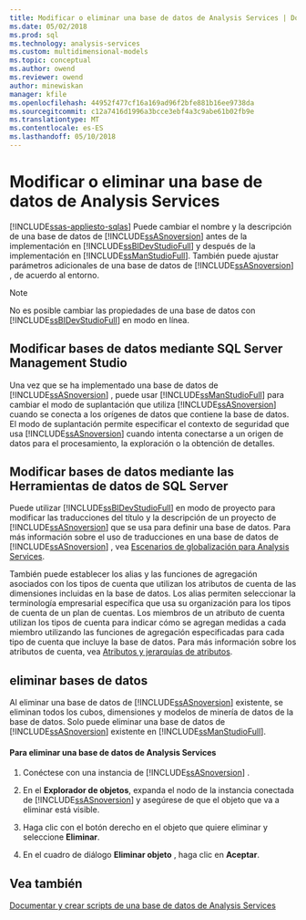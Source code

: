 ```yaml
---
title: Modificar o eliminar una base de datos de Analysis Services | Documentos de Microsoft
ms.date: 05/02/2018
ms.prod: sql
ms.technology: analysis-services
ms.custom: multidimensional-models
ms.topic: conceptual
ms.author: owend
ms.reviewer: owend
author: minewiskan
manager: kfile
ms.openlocfilehash: 44952f477cf16a169ad96f2bfe881b16ee9738da
ms.sourcegitcommit: c12a7416d1996a3bcce3ebf4a3c9abe61b02fb9e
ms.translationtype: MT
ms.contentlocale: es-ES
ms.lasthandoff: 05/10/2018
---
```

# <a name="modify-or-delete-an-analysis-services-database"></a>Modificar o eliminar una base de datos de Analysis Services
[!INCLUDE[ssas-appliesto-sqlas](../../includes/ssas-appliesto-sqlas.md)]
  Puede cambiar el nombre y la descripción de una base de datos de [!INCLUDE[ssASnoversion](../../includes/ssasnoversion-md.md)] antes de la implementación en [!INCLUDE[ssBIDevStudioFull](../../includes/ssbidevstudiofull-md.md)] y después de la implementación en [!INCLUDE[ssManStudioFull](../../includes/ssmanstudiofull-md.md)]. También puede ajustar parámetros adicionales de una base de datos de [!INCLUDE[ssASnoversion](../../includes/ssasnoversion-md.md)] , de acuerdo al entorno.  
  
> [!NOTE]  
>  No es posible cambiar las propiedades de una base de datos con [!INCLUDE[ssBIDevStudioFull](../../includes/ssbidevstudiofull-md.md)] en modo en línea.  
  
## <a name="modifying-databases-using-sql-server-management-studio"></a>Modificar bases de datos mediante SQL Server Management Studio  
 Una vez que se ha implementado una base de datos de [!INCLUDE[ssASnoversion](../../includes/ssasnoversion-md.md)] , puede usar [!INCLUDE[ssManStudioFull](../../includes/ssmanstudiofull-md.md)] para cambiar el modo de suplantación que utiliza [!INCLUDE[ssASnoversion](../../includes/ssasnoversion-md.md)] cuando se conecta a los orígenes de datos que contiene la base de datos. El modo de suplantación permite especificar el contexto de seguridad que usa [!INCLUDE[ssASnoversion](../../includes/ssasnoversion-md.md)] cuando intenta conectarse a un origen de datos para el procesamiento, la exploración o la obtención de detalles.  
  
## <a name="modifying-databases-using-sql-server-data-tools"></a>Modificar bases de datos mediante las Herramientas de datos de SQL Server  
 Puede utilizar [!INCLUDE[ssBIDevStudioFull](../../includes/ssbidevstudiofull-md.md)] en modo de proyecto para modificar las traducciones del título y la descripción de un proyecto de [!INCLUDE[ssASnoversion](../../includes/ssasnoversion-md.md)] que se usa para definir una base de datos. Para más información sobre el uso de traducciones en una base de datos de [!INCLUDE[ssASnoversion](../../includes/ssasnoversion-md.md)] , vea [Escenarios de globalización para Analysis Services](../../analysis-services/globalization-scenarios-for-analysis-services.md).  
  
 También puede establecer los alias y las funciones de agregación asociados con los tipos de cuenta que utilizan los atributos de cuenta de las dimensiones incluidas en la base de datos. Los alias permiten seleccionar la terminología empresarial específica que usa su organización para los tipos de cuenta de un plan de cuentas. Los miembros de un atributo de cuenta utilizan los tipos de cuenta para indicar cómo se agregan medidas a cada miembro utilizando las funciones de agregación especificadas para cada tipo de cuenta que incluye la base de datos. Para más información sobre los atributos de cuenta, vea [Atributos y jerarquías de atributos](../../analysis-services/multidimensional-models-olap-logical-dimension-objects/attributes-and-attribute-hierarchies.md).  
  
## <a name="deleting-databases"></a>eliminar bases de datos  
 Al eliminar una base de datos de [!INCLUDE[ssASnoversion](../../includes/ssasnoversion-md.md)] existente, se eliminan todos los cubos, dimensiones y modelos de minería de datos de la base de datos. Solo puede eliminar una base de datos de [!INCLUDE[ssASnoversion](../../includes/ssasnoversion-md.md)] existente en [!INCLUDE[ssManStudioFull](../../includes/ssmanstudiofull-md.md)].  
  
#### <a name="to-delete-an-analysis-services-database"></a>Para eliminar una base de datos de Analysis Services  
  
1.  Conéctese con una instancia de [!INCLUDE[ssASnoversion](../../includes/ssasnoversion-md.md)] .  
  
2.  En el **Explorador de objetos**, expanda el nodo de la instancia conectada de [!INCLUDE[ssASnoversion](../../includes/ssasnoversion-md.md)] y asegúrese de que el objeto que va a eliminar está visible.  
  
3.  Haga clic con el botón derecho en el objeto que quiere eliminar y seleccione **Eliminar**.  
  
4.  En el cuadro de diálogo **Eliminar objeto** , haga clic en **Aceptar**.  
  
## <a name="see-also"></a>Vea también  
 [Documentar y crear scripts de una base de datos de Analysis Services](../../analysis-services/multidimensional-models/document-and-script-an-analysis-services-database.md)  
  
  
